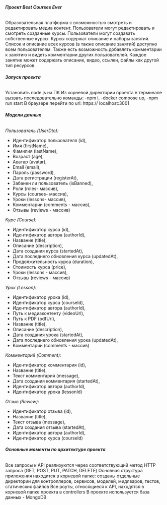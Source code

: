 ###### **Проект Best Courses Ever**
Образовательная платформа с возможностью смотреть и редактировать медиа контент.
Пользователи могут редактировать и смотреть созданные курсы.
Пользователи могут создавать собственные курсы.
Курсы содержат описание и наборы занятий.
Список и описание всех курсов (а также описание занятий) доступно всем пользователям.
Также есть возможность добавлять комментарии к занятию и видеть комментарии других пользователей.
Каждое занятие может содержать описание, видео, ссылки, файлы как другой тип ресурсов.

###### **Запуск проекта**
Установить node.js на ПК
Из корневой директории проекта в терминале вызвать последовательно команды:
 -npm i,
 -docker compose up, 
 -npm run start
В браузере перейти по url: https:// localhost:3001

###### **Модели данных**
_Пользователь (UserDto):_
   - Идентификатор пользователя (id),
   - Имя (firstName),
   - Фамилия (lastName), 
   - Возраст (age), 
   - Аватар (avatar),
   - Email (email),
   - Пароль (password),
   - Дата регистрации (registerAt),
   - Забанен ли пользователь (isBanned),
   - Роли (roles- массив),
   - Курсы (courses- массив),
   - Уроки (lessons- массив),
   - Комментарии (comments - массив),
   - Отзывы (reviews - массив)

_Курс (Course):_
   - Идентификатор курса (id),
   - Идентификатор автора (authorId), 
   - Название (title),
   - Описание (description),
   - Дата создания курса (startedAt),
   - Дата последнего обновления курса (updatedAt),
   - Продолжительность курса (duration),
   - Стоимость курса (price),
   - Уроки (lessons - массив),
   - Отзывы (reviews - массив)

_Урок (Lesson):_
   - Идентификатор урока (id),
   - Идентификатор курса (courseId),
   - Идентификатор автора (authorId),
   - Путь к медиаконтенту (videoUrl), 
   - Путь к PDF (pdfUrl), 
   - Название (title),
   - Описание (description),
   - Дата создания урока (startedAt),
   - Дата последнего обновления урока (updatedAt),
   - Комментарии (comments - массив)
   
_Комментарий (Comment):_
   - Идентификатор комментария (id),
   - Название (title),
   - Текст комментария (message),
   - Дата создания комментария (startedAt),
   - Идентификатор автора (authorId),
   - Идентификатор урока (lessonId)
   
_Отзыв (Review):_
   - Идентификатор отзыва (id),
   - Название (title),
   - Текст отзыва (message),
   - Дата создания отзыва (startedAt),
   - Идентификатор автора (authorId),
   - Идентификатор курса (courseId)

######  **Основные моменты по архитектуре проекта**
Все запросы к API реализуются через соответствующий метод HTTP запроса (GET, POST, PUT, PATCH, DELETE)
Основная структура приложения находится в корневой папке:
 созданы отдельные директории для контроллеров, сервисов, моделей, мидлваров, тестов, статических файлов
Все роуты, относящиеся к API, находятся в корневой папке проекта в controllers
В проекте используется база данных - MongoDB
